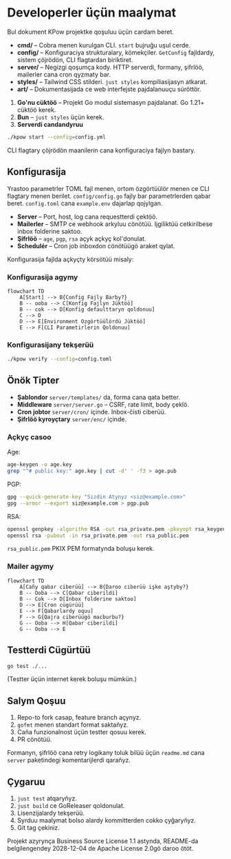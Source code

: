 # Developerler üçün maalymat

Bul dokument KPow projektke qoşuluu üçün cardam beret.

-   **cmd/** – Cobra menen kurulgan CLI. `start` bujruğu uşul cerde.
-   **config/** – Konfiguraciya strukturalary, kömekçiler. `GetConfig` fajldardy, sistem çöjrödön, CLI flagtardan biriktiret.
-   **server/** – Negizgi qoşumça kody. HTTP serverdi, formany, şifrlöö, mailerler cana cron qyzmaty bar.
-   **styles/** – Tailwind CSS stilderi. `just styles` kompiliasijasyn atkarat.
-   **art/** – Dokumentasijada ce web interfejste pajdalanuuçu süröttör.

1. **Go'nu cüktöö** – Projekt Go modul sistemasyn pajdalanat. Go 1.21+ cüktöö kerek.
2. **Bun** – `just styles` üçün kerek.
3. **Serverdi candandyruu**

```sh
./kpow start --config=config.yml
```

CLI flagtary çöjrödön maanilerin cana konfiguraciya fajlyn bastary.

## Konfigurasija

Yrastoo parametrler TOML fajl menen, ortom özgörtüülör menen ce CLI flagtary menen berilet. `config/config.go` fajly bar parametrlerden qabar beret. `config.toml` cana `example.env` dajarlap qojylgan.

-   **Server** – Port, host, log cana requestterdi çektöö.
-   **Mailerler** – SMTP ce webhook arkyluu cönötüü. Ijgiliktüü cetkirilbese inbox folderine saktoo.
-   **Şifrlöö** – `age`, `pgp`, `rsa` açyk açkyç kol'donulat.
-   **Schedulér** – Cron job inboxdon cönötüügö araket qylat.

Konfigurasija fajlda açkyçty körsötüü misaly:

### Konfigurasija agymy

```mermaid
flowchart TD
    A[Start] --> B{Config Fajly Barby?}
    B -- ooba --> C[Konfig Fajlyn Jüktöö]
    B -- cok --> D[Konfig defaulttaryn qoldonuu]
    C --> D
    D --> E[Environment Ozgörtüülördü Jüktöö]
    E --> F[CLI Parametirlerin Qoldonuu]
```

### Konfigurasijany tekşerüü

```sh
./kpow verify --config=config.toml
```

## Önök Tipter

-   **Şablondor** `server/templates/` da, forma cana qata better.
-   **Middleware** `server/server.go` – CSRF, rate limit, body çeklö.
-   **Cron jobtor** `server/cron/` içinde. Inbox-čisti ciberüü.
-   **Şifrlöö kyroyçtary** `server/enc/` içinde.

### Açkyç casoo

Age:

```sh
age-keygen -o age.key
grep "^# public key:" age.key | cut -d' ' -f3 > age.pub
```

PGP:

```sh
gpg --quick-generate-key "Sizdin Atynyz <siz@example.com>"
gpg --armor --export siz@example.com > pgp.pub
```

RSA:

```sh
openssl genpkey -algorithm RSA -out rsa_private.pem -pkeyopt rsa_keygen_bits:2048
openssl rsa -pubout -in rsa_private.pem -out rsa_public.pem
```

`rsa_public.pem` PKIX PEM formatynda boluşu kerek.

### Mailer agymy

```mermaid
flowchart TD
    A[Cañy qabar ciberüü] --> B{Daroo ciberüü işke aştyby?}
    B -- Ooba --> C[Qabar ciberildi]
    B -- Cok --> D[Inbox folderine saktoo]
    D --> E[Cron cügürüü]
    E --> F[Qabarlardy oquu]
    F --> G{Qajra ciberüügö macburbu?}
    G -- Ooba --> H[Qabar ciberildi]
    G -- Ooba --> E
```

## Testterdi Cügürtüü

```sh
go test ./...
```

(Testter üçün internet kerek boluşu mümkün.)

## Salym Qoşuu

1. Repo-to fork casap, feature branch açynyz.
2. `gofmt` menen standart format saktañyz.
3. Caña funzionalnost üçün testter qosuu kerek.
4. PR cönötüü.

Formanyn, şifrlöö cana retry logikany toluk bilüü üçün `readme.md` cana `server` paketindegi komentarijlerdi qarañyz.

## Çygaruu

1. `just test` atqaryñyz.
2. `just build` ce GoReleaser qoldonulat.
3. Lisenzijalardy tekşerüü.
4. Syrduu maalymat bolso alardy kommitterden cokko çyğaryñyz.
5. Git tag çekiniz.

Projekt azyrynça Business Source License 1.1 astynda, README-da belgilengendey 2028-12-04 de Apache License 2.0gö daroo ötöt.
